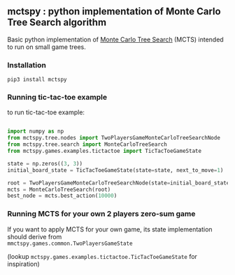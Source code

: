 ## mctspy : python implementation of Monte Carlo Tree Search algorithm

 
Basic python implementation of [Monte Carlo Tree Search](https://int8.io/monte-carlo-tree-search-beginners-guide) 
(MCTS) intended to run on small game trees. 
 

### Installation

```
pip3 install mctspy
``` 

### Running tic-tac-toe example 

to run tic-tac-toe example:

```python

import numpy as np
from mctspy.tree.nodes import TwoPlayersGameMonteCarloTreeSearchNode
from mctspy.tree.search import MonteCarloTreeSearch
from mctspy.games.examples.tictactoe import TicTacToeGameState

state = np.zeros((3, 3))
initial_board_state = TicTacToeGameState(state=state, next_to_move=1)

root = TwoPlayersGameMonteCarloTreeSearchNode(state=initial_board_state)
mcts = MonteCarloTreeSearch(root)
best_node = mcts.best_action(10000)

```


### Running MCTS for your own 2 players zero-sum game 

If you want to apply MCTS for your own game, its state implementation should derive from  
`mmctspy.games.common.TwoPlayersGameState` 

(lookup `mctspy.games.examples.tictactoe.TicTacToeGameState` for inspiration)